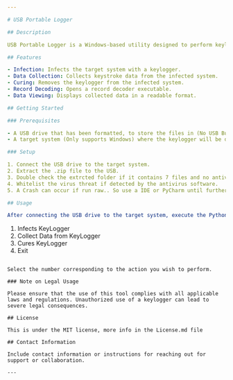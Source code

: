 ```yaml
---

# USB Portable Logger

## Description

USB Portable Logger is a Windows-based utility designed to perform keylogging tasks, Allowing it to run on any system without prior installation.

## Features

- Infection: Infects the target system with a keylogger.
- Data Collection: Collects keystroke data from the infected system.
- Curing: Removes the keylogger from the infected system.
- Record Decoding: Opens a record decoder executable.
- Data Viewing: Displays collected data in a readable format.

## Getting Started

### Prerequisites

- A USB drive that has been formatted, to store the files in (No USB Burning Needed).
- A target system (Only supports Windows) where the keylogger will be deployed.

### Setup

1. Connect the USB drive to the target system.
2. Extract the .zip file to the USB.
3. Double check the extrcted folder if it contains 7 files and no antivirus disables it.
4. Whitelist the virus threat if detected by the antivirus software.
5. A Crash can occur if run raw.. So use a IDE or PyCharm until further notice

## Usage

After connecting the USB drive to the target system, execute the Python program. You will be presented with a menu:

```
1) Infects KeyLogger
2) Collect Data from KeyLogger
3) Cures KeyLogger
99) Exit
```

Select the number corresponding to the action you wish to perform.

### Note on Legal Usage

Please ensure that the use of this tool complies with all applicable laws and regulations. Unauthorized use of a keylogger can lead to severe legal consequences.

## License

This is under the MIT license, more info in the License.md file

## Contact Information

Include contact information or instructions for reaching out for support or collaboration.

---
```

